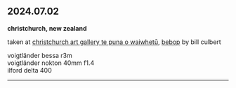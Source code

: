 ## 2024.07.02
**christchurch, new zealand**

taken at [christchurch art gallery te puna o waiwhetū](https://christchurchartgallery.org.nz/), [bebop](https://christchurchartgallery.org.nz/collection/2014-035/bill-culbert/bebop) by bill culbert

voigtländer bessa r3m <br>
voigtländer nokton 40mm f1.4 <br>
ilford delta 400 <br>

---
